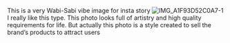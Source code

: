 This is a very Wabi-Sabi vibe image for insta story
![IMG_A1F93D52C0A7-1](https://user-images.githubusercontent.com/123097534/219290702-1ac80a10-f064-4ad2-8813-08c48e6a4f3c.jpeg)
I really like this type.
This photo looks full of artistry and high quality requirements for life.
But actually this photo is a style created to sell the brand’s products to attract users
